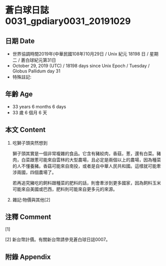 # 蒼白球日誌0031_gpdiary0031_20191029 #

## 日期 Date ##

* 世界協調時間2019年(中華民國108年)10月29日 / Unix 紀元 18198 日 / 星期二 / 蒼白球紀元第31日
* October 29, 2019 (UTC) / 18198 days since Unix Epoch / Tuesday / Globus Pallidum day 31
* 特殊註記:

## 年齡 Age ##

* 33 years 6 months 6 days
* 33 歲 6 個月 6 天

## 本文 Content ##

1.  吃獅子頭突然想到

     獅子頭其實是一個非常複雜的食品。它含有豬絞肉，香菇，蔥，還有白菜。豬肉，白菜跟蔥可能來自雲林的大型農場，且必定是兩個以上的農場，因為種菜的人不懂養豬。香菇可能來自南投，或者是自中華人民共和國。這樣就可能牽涉兩國，四個農場了。

    若再追究豬吃的飼料跟種菜的肥料的話，則會牽涉到更多國家，因為飼料玉米可能來自美國或巴西，肥料則可能來自更多元的來源。

    
2. 雜記:物價與其他[2]

    

## 注釋 Comment ##

[1] 


[2] 新台幣計價。有關新台幣請參見蒼白球日誌0007。



## 附錄 Appendix ##

